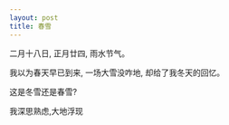 ```yaml
---
layout: post
title: 春雪
---
```



二月十八日, 正月廿四, 雨水节气。 

我以为春天早已到来, 一场大雪没咋地, 却给了我冬天的回忆。 

这是冬雪还是春雪? 

我深思熟虑,大地浮现